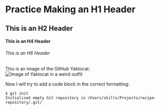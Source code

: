 # Practice Making an H1 Header 
## This is an H2 Header 
#### This is an H4 Header 
###### This is an H6 Header 

This is an image of the GitHub Yaktocat: 
![Image of Yaktocat in a weird outfit](https://octodex.github.com/images/yaktocat.png)

Now I will try to add a code block in the correct formatting: 
```
$ git init
Initialized empty Git repository in /Users/skills/Projects/recipe-repository/.git/
```

